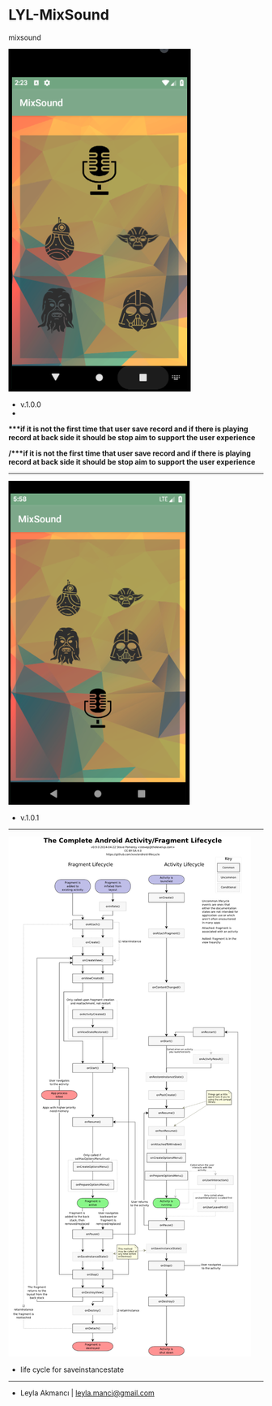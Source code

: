 # LYL-MixSound
mixsound



![Background Image]( https://github.com/leyla-manci/Android-LifeCycle/blob/master/app/src/main/res/mipmap-hdpi/design_v1.png)

* v.1.0.0
* 
<a src="https://gist.github.com/leyla-manci/717efe7583b8cdf6f7b86ceb4e4e3e80"><p><b>   ***if it is not the first time that user save record and
                 if there is playing record at back side it should be stop
   aim to support the user experience </b></p></a>
<p><b>   /***if it is not the first time that user save record and
                 if there is playing record at back side it should be stop
   aim to support the user experience </b></p>

***

![Background Image]( https://github.com/leyla-manci/Android-LifeCycle/blob/master/app/src/main/res/mipmap-hdpi/design_v2.png)
* v.1.0.1
***
![Background Image]( https://github.com/leyla-manci/Android-LifeCycle/blob/master/app/src/main/res/mipmap-hdpi/kapsamli-lifecycle.png)
* life cycle for saveinstancestate

***

* Leyla Akmancı | [leyla.manci@gmail.com](mailto:leyla.manci@gmail.com)
